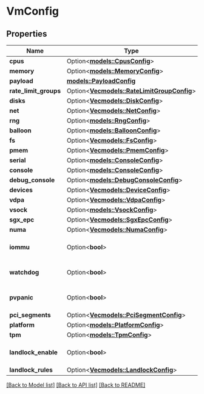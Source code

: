 # VmConfig

## Properties

Name | Type | Description | Notes
------------ | ------------- | ------------- | -------------
**cpus** | Option<[**models::CpusConfig**](CpusConfig.md)> |  | [optional]
**memory** | Option<[**models::MemoryConfig**](MemoryConfig.md)> |  | [optional]
**payload** | [**models::PayloadConfig**](PayloadConfig.md) |  | 
**rate_limit_groups** | Option<[**Vec<models::RateLimitGroupConfig>**](RateLimitGroupConfig.md)> |  | [optional]
**disks** | Option<[**Vec<models::DiskConfig>**](DiskConfig.md)> |  | [optional]
**net** | Option<[**Vec<models::NetConfig>**](NetConfig.md)> |  | [optional]
**rng** | Option<[**models::RngConfig**](RngConfig.md)> |  | [optional]
**balloon** | Option<[**models::BalloonConfig**](BalloonConfig.md)> |  | [optional]
**fs** | Option<[**Vec<models::FsConfig>**](FsConfig.md)> |  | [optional]
**pmem** | Option<[**Vec<models::PmemConfig>**](PmemConfig.md)> |  | [optional]
**serial** | Option<[**models::ConsoleConfig**](ConsoleConfig.md)> |  | [optional]
**console** | Option<[**models::ConsoleConfig**](ConsoleConfig.md)> |  | [optional]
**debug_console** | Option<[**models::DebugConsoleConfig**](DebugConsoleConfig.md)> |  | [optional]
**devices** | Option<[**Vec<models::DeviceConfig>**](DeviceConfig.md)> |  | [optional]
**vdpa** | Option<[**Vec<models::VdpaConfig>**](VdpaConfig.md)> |  | [optional]
**vsock** | Option<[**models::VsockConfig**](VsockConfig.md)> |  | [optional]
**sgx_epc** | Option<[**Vec<models::SgxEpcConfig>**](SgxEpcConfig.md)> |  | [optional]
**numa** | Option<[**Vec<models::NumaConfig>**](NumaConfig.md)> |  | [optional]
**iommu** | Option<**bool**> |  | [optional][default to false]
**watchdog** | Option<**bool**> |  | [optional][default to false]
**pvpanic** | Option<**bool**> |  | [optional][default to false]
**pci_segments** | Option<[**Vec<models::PciSegmentConfig>**](PciSegmentConfig.md)> |  | [optional]
**platform** | Option<[**models::PlatformConfig**](PlatformConfig.md)> |  | [optional]
**tpm** | Option<[**models::TpmConfig**](TpmConfig.md)> |  | [optional]
**landlock_enable** | Option<**bool**> |  | [optional][default to false]
**landlock_rules** | Option<[**Vec<models::LandlockConfig>**](LandlockConfig.md)> |  | [optional]

[[Back to Model list]](../README.md#documentation-for-models) [[Back to API list]](../README.md#documentation-for-api-endpoints) [[Back to README]](../README.md)



